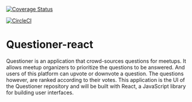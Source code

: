 [![Coverage Status](https://coveralls.io/repos/github/BukkyOmo/Questioner-react/badge.svg?branch=develop)](https://coveralls.io/github/BukkyOmo/Questioner-react?branch=develop)

[![CircleCI](https://circleci.com/gh/BukkyOmo/Questioner-react.svg?style=svg)](https://circleci.com/gh/BukkyOmo/Questioner-react)

# Questioner-react
Questioner is an application that crowd-sources questions for meetups. It allows meetup organizers to prioritize the questions to be answered. And users of this platform can upvote or downvote a question. The questions however, are ranked according to their votes. This application is the UI of the Questioner repository and will be built with React, a JavaScript library for building user interfaces.
